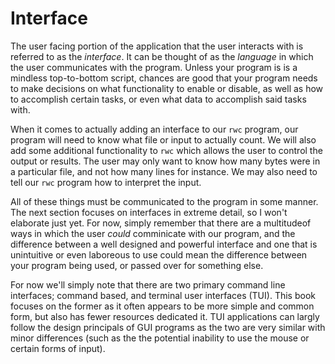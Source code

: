 # Interface

The user facing portion of the application that the user interacts with is referred to as the
*interface*. It can be thought of as the *language* in which the user communicates with the program.
Unless your program is is a mindless top-to-bottom script, chances are good that your program needs
to make decisions on what functionality to enable or disable, as well as how to accomplish certain
tasks, or even what data to accomplish said tasks with.

When it comes to actually adding an interface to our `rwc` program, our program will need to know
what file or input to actually count. We will also add some additional functionality to `rwc` which
allows the user to control the output or results. The user may only want to know how many bytes were
in a particular file, and not how many lines for instance. We may also need to tell our `rwc`
program how to interpret the input.

All of these things must be communicated to the program in some manner. The next section focuses on
interfaces in extreme detail, so I won't elaborate just yet. For now, simply remember that there are
a multitudeof ways in which the user *could* comminicate with our program, and the difference 
between a well designed and powerful interface and one that is unintuitive or even laboreous to use
could mean the difference between your program being used, or passed over for something else.

For now we'll simply note that there are two primary command line interfaces; command based, and
terminal user interfaces (TUI). This book focuses on the former as it often appears to be more
simple and common form, but also has fewer resources dedicated it. TUI applications can largly
follow the design principals of GUI programs as the two are very similar with minor differences
(such as the the potential inability to use the mouse or certain forms of input).